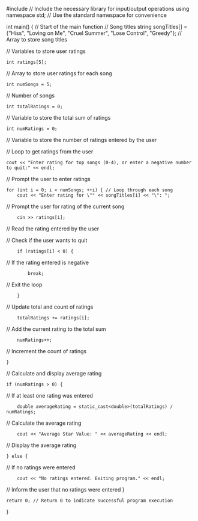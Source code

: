 #include <iostream> 
// Include the necessary library for input/output operations
using namespace std; 
// Use the standard namespace for convenience

int main() { 
// Start of the main function
// Song titles
    string songTitles[] = {"Hiss", "Loving on Me", "Cruel Summer", "Lose Control", "Greedy"}; 
    // Array to store song titles

  // Variables to store user ratings
  
    int ratings[5]; 
  // Array to store user ratings for each song
  
    int numSongs = 5; 
// Number of songs

    int totalRatings = 0; 
// Variable to store the total sum of ratings

    int numRatings = 0; 
    
// Variable to store the number of ratings entered by the user

// Loop to get ratings from the user

    cout << "Enter rating for top songs (0-4), or enter a negative number to quit:" << endl; 
// Prompt the user to enter ratings

    for (int i = 0; i < numSongs; ++i) { // Loop through each song
        cout << "Enter rating for \"" << songTitles[i] << "\": "; 
  // Prompt the user for rating of the current song
  
        cin >> ratings[i]; 
  // Read the rating entered by the user

  // Check if the user wants to quit
  
        if (ratings[i] < 0) { 
  // If the rating entered is negative
  
            break; 
  // Exit the loop
  
        }

  // Update total and count of ratings
  
        totalRatings += ratings[i]; 
  // Add the current rating to the total sum
  
        numRatings++; 
  // Increment the count of ratings

    }

 // Calculate and display average rating
 
    if (numRatings > 0) { 
  // If at least one rating was entered
  
        double averageRating = static_cast<double>(totalRatings) / numRatings; 
   // Calculate the average rating
   
        cout << "Average Star Value: " << averageRating << endl; 
  // Display the average rating
  
    } else { 
  // If no ratings were entered
  
        cout << "No ratings entered. Exiting program." << endl; 
  // Inform the user that no ratings were entered
    }

    return 0; // Return 0 to indicate successful program execution
}

